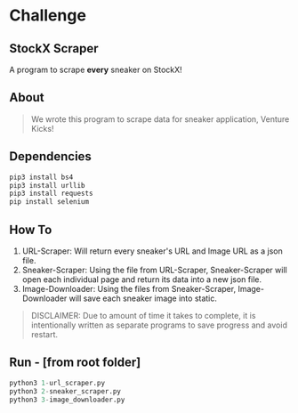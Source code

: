 # Challenge

## StockX Scraper
A program to scrape **every** sneaker on StockX! 

## About
> We wrote this program to scrape data for sneaker application, Venture Kicks! 

## Dependencies
```python
pip3 install bs4
pip3 install urllib
pip3 install requests
pip install selenium
```

## How To
1. URL-Scraper: Will return every sneaker's URL and Image URL as a json file.
2. Sneaker-Scraper: Using the file from URL-Scraper, Sneaker-Scraper will open each individual page and return its data into a new json file. 
3. Image-Downloader: Using the files from Sneaker-Scraper, Image-Downloader will save each sneaker image into static.
> DISCLAIMER: Due to amount of time it takes to complete, it is intentionally written as separate programs to save progress and avoid restart. 

## Run - [from root folder]
```python
python3 1-url_scraper.py
python3 2-sneaker_scraper.py
python3 3-image_downloader.py
```
